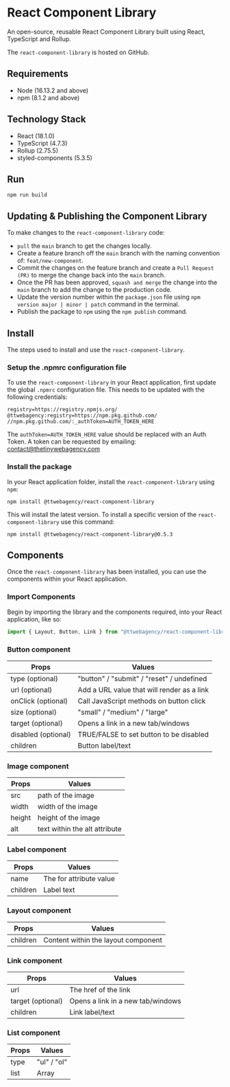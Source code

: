 # React Component Library

An open-source, reusable React Component Library built using React, TypeScript and Rollup.

The `react-component-library` is hosted on GitHub.

## Requirements

+ Node (16.13.2 and above)
+ npm (8.1.2 and above)

## Technology Stack

+ React (18.1.0)
+ TypeScript (4.7.3)
+ Rollup (2.75.5)
+ styled-components (5.3.5)

## Run
```
npm run build
```

## Updating & Publishing the Component Library

To make changes to the `react-component-library` code:

+ `pull` the `main` branch to get the changes locally.
+ Create a feature branch off the `main` branch with the naming convention of: `feat/new-component`.
+ Commit the changes on the feature branch and create a `Pull Request (PR)` to merge the change back into the `main` branch.
+ Once the PR has been approved, `squash and merge` the change into the `main` branch to add the change to the production code.
+ Update the version number within the `package.json` file using `npm version major | minor | patch` command in the terminal.
+ Publish the package to `npm` using the `npm publish` command. 

## Install

The steps used to install and use the `react-component-library`.

### Setup the .npmrc configuration file

To use the `react-component-library` in your React application, first update the global `.npmrc` configuration file. This needs to be updated with the following credentials:
```
registry=https://registry.npmjs.org/
@ttwebagency:registry=https://npm.pkg.github.com/
//npm.pkg.github.com/:_authToken=AUTH_TOKEN_HERE
```
The `authToken=AUTH_TOKEN_HERE` value should be replaced with an Auth Token. A token can be requested by emailing: contact@thetinywebagency.com

### Install the package

In your React application folder, install the `react-component-library` using `npm`:
```
npm install @ttwebagency/react-component-library
```
This will install the latest version. To install a specific version of the `react-component-library` use this command:
```
npm install @ttwebagency/react-component-library@0.5.3
```

## Components

Once the `react-component-library` has been installed, you can use the components within your React application.

### Import Components

Begin by importing the library and the components required, into your React application, like so:
```javascript
import { Layout, Button, Link } from "@ttwebagency/react-component-library";
```

### Button component

| Props              | Values                                      |
| ------------------ | --------------------------------------------|
| type (optional)    | "button" / "submit" / "reset" / undefined   |
| url (optional)     | Add a URL value that will render as a link  |
| onClick (optional) | Call JavaScript methods on button click     |
| size (optional)    | "small" / "medium" / "large"                |
| target (optional)  | Opens a link in a new tab/windows           |
| disabled (optional)| TRUE/FALSE to set button to be disabled     |
| children           | Button label/text                           |

### Image component

| Props              | Values                                      |
| ------------------ | --------------------------------------------|
| src                | path of the image                           |
| width              | width of the image                          |
| height             | height of the image                         |
| alt                | text within the alt attribute               |

### Label component

| Props              | Values                                      |
| ------------------ | --------------------------------------------|
| name               | The for attribute value                     |
| children           | Label text                                  |

### Layout component

| Props              | Values                                      |
| ------------------ | --------------------------------------------|
| children           | Content within the layout component         |

### Link component

| Props              | Values                                      |
| ------------------ | --------------------------------------------|
| url                | The href of the link                        |
| target (optional)  | Opens a link in a new tab/windows           |
| children           | Link label/text                             |

### List component

| Props              | Values                                      |
| ------------------ | --------------------------------------------|
| type               | "ul" / "ol"                                 |
| list               | Array                                       |